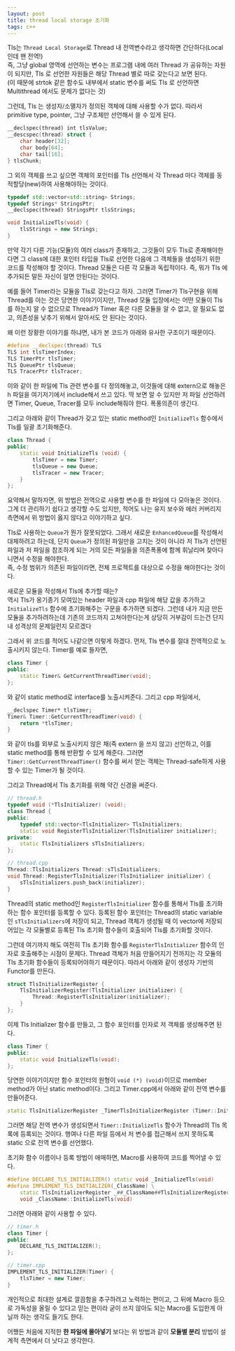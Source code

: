 ```yaml
---
layout: post
title: thread local storage 초기화
tags: c++
---
```


Tls는 `Thread Local Storage`로 Thread 내 전역변수라고 생각하면 간단하다(Local 인데 왠 전역!)  
즉, 그냥 global 영역에 선언하는 변수는 프로그램 내에 여러 Thread 가 공유하는 자원이 되지만, Tls 로 선언한 자원들은 해당 Thread 별로 따로 갖는다고 보면 된다.  
(이 때문에 strtok 같은 함수도 내부에서 static 변수를 써도 Tls 로 선언하면 Multithread 에서도 문제가 없다는 것)

그런데, Tls 는 생성자/소멸자가 정의된 객체에 대해 사용할 수가 없다. 따라서 primitive type, pointer, 그냥 구조체만 선언해서 쓸 수 있게 된다.

```cpp
__declspec(thread) int tlsValue;
__descspec(thread) struct {
    char header[32];
    char body[64];
    char tail[16];
} tlsChunk;
```

그 외의 객체를 쓰고 싶으면 객체의 포인터를 Tls 선언해서 각 Thread 마다 객체를 동적할당(new)하여 사용해야하는 것이다.

```cpp
typedef std::vector<std::string> Strings;
typedef Strings* StringsPtr;
__declspec(thread) StringsPtr tlsStrings;

void InitializeTls(void) {
    tlsStrings = new Strings;
}
```

만약 각기 다른 기능(모듈)의 여러 class가 존재하고, 그것들이 모두 Tls로 존재해야한다면 그 class에 대한 포인터 타입을 Tls로 선언한 다음에 그 객체들을 생성하기 위한 코드를 작성해야 할 것이다. Thread 모듈은 다른 각 모듈과 독립적이다. 즉, 뭐가 Tls 에 추가되든 말든 자신이 알면 안된다는 것이다.

예를 들어 Timer라는 모듈을 Tls로 갖는다고 하자. 그러면 Timer가 Tls구현을 위해 Thread를 아는 것은 당연한 이야기이지만, Thread 모듈 입장에서는 어떤 모듈이 Tls 를 하는지 알 수 없으므로 Thread가 Timer 혹은 다른 모듈을 알 수 없고, 알 필요도 없고, 의존성을 낮추기 위해서 알아서도 안 된다는 것이다.

왜 이런 장황한 이야기를 하냐면, 내가 본 코드가 아래와 유사한 구조이기 때문이다.

```cpp
#define __declspec(thread) TLS
TLS int tlsTimerIndex;
TLS TimerPtr tlsTimer;
TLS QueuePtr tlsQueue;
TLS TracerPtr tlsTracer;
```

이와 같이 한 파일에 Tls 관련 변수를 다 정의해놓고, 이것들에 대해 extern으로 해놓은 h 파일을 여기저기에서 include해서 쓰고 있다. 딱 보면 알 수 있지만 저 파일 선언하려면 Timer, Queue, Tracer를 모두 include해줘야 한다. 폭풍의존이 생긴다.

그리고 아래와 같이 Thread가 갖고 있는 static method인 `InitializeTls` 함수에서 Tls를 일괄 초기화해준다.

```cpp
class Thread {
public:
    static void InitializeTls (void) {
        tlsTimer = new Timer;
        tlsQueue = new Queue;
        tlsTracer = new Tracer;
    }
};
```

요약해서 말하자면, 위 방법은 전역으로 사용할 변수를 한 파일에 다 모아놓은 것이다. 그게 더 관리하기 쉽다고 생각할 수도 있지만, 적어도 나는 유지 보수와 에러 커버리지 측면에서 위 방법이 옳지 않다고 이야기하고 싶다.

Tls로 사용하는 `Queue`가 뭔가 잘못되었다. 그래서 새로운 `EnhancedQueue`를 작성해서 대체하려고 하는데, 단지 `Queue`가 정의된 파일만을 고치는 것이 아니라 저 Tls가 선언된 파일과 저 파일을 참조하게 되는 거의 모든 파일들을 의존폭풍에 함께 휘날리며 찾아다니면서 수정을 해야한다.  
즉, 수정 범위가 의존된 파일이라면, 전체 프로젝트를 대상으로 수정을 해야한다는 것이다.

새로운 모듈을 작성해서 Tls에 추가할 때는?  
역시 Tls가 옹기종기 모여있는 header 파일과 cpp 파일에 해당 값을 추가하고 `InitializeTls` 함수에 초기화해주는 구문을 추가하면 되겠다. 그런데 내가 지금 만든 모듈을 추가하려하는데 기존의 코드까지 고쳐야한다는게 상당히 거부감이 드는건 단지 내 성격상의 문제일런지 모르겠다

그래서 위 코드를 적어도 나같으면 이렇게 하겠다. 먼저, Tls 변수를 절대 전역적으로 노출시키지 않는다. Timer를 예로 들자면,

```cpp
class Timer {
public:
    static Timer& GetCurrentThreadTimer(void);
};
```

와 같이 static method로 interface를 노출시켜준다. 그리고 cpp 파일에서,

```cpp
__declspec Timer* tlsTimer;
Timer& Timer::GetCurrentThreadTimer(void) {
    return *tlsTimer;
}
```

와 같이 tls를 외부로 노출시키지 않은 채(즉 extern 을 쓰지 않고) 선언하고, 이를 static method를 통해 반환할 수 있게 해준다. 그러면 `Timer::GetCurrentThreadTimer()` 함수를 써서 얻는 객체는 Thread-safe하게 사용할 수 있는 Timer가 될 것이다.

그리고 Thread에서 Tls 초기화를 위해 약간 신경을 써준다.

```cpp
// thread.h
typedef void (*TlsInitializer) (void);
class Thread {
public:
    typedef std::vector<TlsInitializer> TlsInitializers;
    static void RegisterTlsInitializer(TlsInitializer initializer);
private:
    static TlsInitializers sTlsInitializers;
};

// thread.cpp
Thread::TlsInitializers Thread::sTlsInitializers;
void Thread::RegisterTlsInitializer(TlsInitializer initializer) {
    sTlsInitializers.push_back(initializer);
}
```

Thread의 static method인 `RegisterTlsInitializer` 함수를 통해서 Tls를 초기화하는 함수 포인터를 등록할 수 있다. 등록된 함수 포인터는 Thread의 static variable인 `sTlsInitializers`에 저장이 되고, Thread 객체가 생성될 때 이 vector에 저장되어있는 각 모듈별로 등록된 Tls 초기화 함수들이 호출되어 Tls를 초기화할 것이다.

그런데 여기까지 해도 여전히 Tls 초기화 함수를 `RegisterTlsInitializer` 함수의 인자로 호출해주는 시점이 문제다. Thread 객체가 처음 만들어지기 전까지는 각 모듈의 Tls 초기화 함수들이 등록되어야하기 때문이다.
따라서 아래와 같이 생성자 기반의 Functor를 만든다.

```cpp
struct TlsInitializerRegister {
    TlsInitializerRegister(TlsInitializer initializer) {
        Thread::RegisterTlsInitializer(initializer);
    }
};
```

이제 Tls Initializer 함수를 만들고, 그 함수 포인터를 인자로 저 객체를 생성해주면 된다.

```cpp
class Timer {
public:
    static void InitializeTls(void);
};
```

당연한 이야기이지만 함수 포인터의 원형이 `void (*) (void)`이므로 member method가 아닌 static method이다.
그리고 Timer.cpp에서 아래와 같이 전역 변수를 만들어준다.

```cpp
static TlsInitializerRegister _TimerTlsInitializerRegister (Timer::InitializeTls);
```

그러면 해당 전역 변수가 생성되면서 `Timer::InitializeTls` 함수가 Thread의 Tls 목록에 등록되는 것이다. 행여나 다른 파일 등에서 저 변수를 접근해서 쓰지 못하도록 static 으로 전역 변수를 선언했다.

초기화 함수 이름이나 등록 방법이 애매하면, Macro를 사용하여 코드를 찍어낼 수 있다.

```cpp
#define DECLARE_TLS_INITIALIZER() static void _InitializeTls(void)
#define IMPLEMENT_TLS_INITIALIZER(_ClassName) \
    static TlsInitializerRegister _##_ClassName##TlsInitializerRegister (_ClassName::_InitializeTls); \
    void _ClassName::InitializeTls(void)
```

그러면 아래와 같이 사용할 수 있다.

```cpp
// timer.h
class Timer {
public:
    DECLARE_TLS_INITIALIZER();
};

// timer.cpp
IMPLEMENT_TLS_INITIALIZER(Timer) {
    tlsTimer = new Timer;
}
```

개인적으로 최대한 설계로 깔끔함을 추구하려고 노력하는 편이고, 그 뒤에 Macro 등으로 가독성을 올릴 수 있다고 믿는 편이라 굳이 쓰지 않아도 되는 Macro를 도입한게 아닐까 하는 생각도 들기도 한다.

어쨌든 처음에 지적한 **한 파일에 몰아넣기** 보다는 위 방법과 같이 **모듈별 분리** 방법이 설계적 측면에서 더 낫다고 생각한다.
